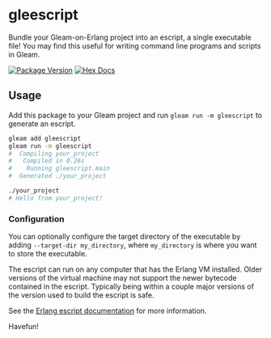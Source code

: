 # gleescript

Bundle your Gleam-on-Erlang project into an escript, a single executable file!
You may find this useful for writing command line programs and scripts in
Gleam.

[![Package Version](https://img.shields.io/hexpm/v/gleescript)](https://hex.pm/packages/gleescript)
[![Hex Docs](https://img.shields.io/badge/hex-docs-ffaff3)](https://hexdocs.pm/gleescript/)

## Usage

Add this package to your Gleam project and run `gleam run -m gleescript` to
generate an escript.

```sh
gleam add gleescript
gleam run -m gleescript
#  Compiling your_project
#   Compiled in 0.26s
#    Running gleescript.main
#  Generated ./your_project

./your_project
# Hello from your_project!
```

### Configuration

You can optionally configure the target directory of the executable by adding `--target-dir my_directory`, where `my_directory` is where you want to store the executable.

The escript can run on any computer that has the Erlang VM installed. Older
versions of the virtual machine may not support the newer bytecode contained in
the escript. Typically being within a couple major versions of the version used
to build the escript is safe.

See the [Erlang escript documentation][1] for more information.

[1]: https://www.erlang.org/doc/man/escript.html

Havefun!
